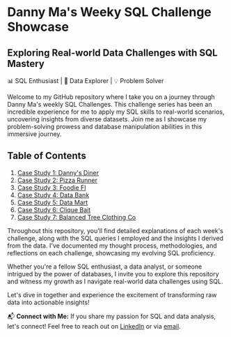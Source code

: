 # Danny Ma's Weeky SQL Challenge Showcase

## Exploring Real-world Data Challenges with SQL Mastery

📊 SQL Enthusiast | 🚀 Data Explorer | 💡 Problem Solver

Welcome to my GitHub repository where I take you on a journey through Danny Ma's weekly SQL Challenges. This challenge series has been an incredible experience for me to apply my SQL skills to real-world scenarios, uncovering insights from diverse datasets. Join me as I showcase my problem-solving prowess and database manipulation abilities in this immersive journey.

## Table of Contents

1. [Case Study 1: Danny's Diner](https://github.com/maricsnel/WeeklySQLChallenge/blob/WeeklySQLChallenge/Case%20Study%201:%20Danny's%20Diner.md)
2. [Case Study 2: Pizza Runner](https://github.com/maricsnel/WeeklySQLChallenge/blob/WeeklySQLChallenge/Case%20Study%202:%20Pizza%20Runner.md)
3. [Case Study 3: Foodie FI](https://github.com/maricsnel/WeeklySQLChallenge/commit/529d6a8dd0998ebdfb0eb6eaf463361799aa4f76)
4. [Case Study 4: Data Bank](https://github.com/maricsnel/WeeklySQLChallenge/blob/WeeklySQLChallenge/Case%20Study%204:%20Data%20Bank.md)
5. [Case Study 5: Data Mart](https://github.com/maricsnel/WeeklySQLChallenge/blob/WeeklySQLChallenge/Case%20Study%205:%20Data%20Mart.md)
6. [Case Study 6: Clique Bait](https://github.com/maricsnel/WeeklySQLChallenge/blob/WeeklySQLChallenge/Case%20Study%206%20-%20Clique%20Bait.md)
7. [Case Study 7: Balanced Tree Clothing Co](https://github.com/maricsnel/WeeklySQLChallenge/blob/WeeklySQLChallenge/Case%20Study%207:%20Balanced%20Tree%20Clothing%20Co..md)

Throughout this repository, you'll find detailed explanations of each week's challenge, along with the SQL queries I employed and the insights I derived from the data. I've documented my thought process, methodologies, and reflections on each challenge, showcasing my evolving SQL proficiency.

Whether you're a fellow SQL enthusiast, a data analyst, or someone intrigued by the power of databases, I invite you to explore this repository and witness my growth as I navigate real-world data challenges using SQL.

Let's dive in together and experience the excitement of transforming raw data into actionable insights!

📬 **Connect with Me:**
If you share my passion for SQL and data analysis, let's connect! Feel free to reach out on [LinkedIn](https://www.linkedin.com/in/maricsnel) or via [email](mailto:snel.maric@gmail.com).
